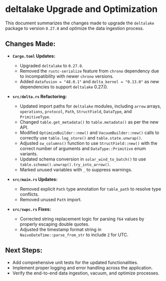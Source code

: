 # deltalake Upgrade and Optimization

This document summarizes the changes made to upgrade the `deltalake` package to version `0.27.0` and optimize the data ingestion process.

## Changes Made:

- **`Cargo.toml` Updates:**
  - Upgraded `deltalake` to `0.27.0`.
  - Removed the `rustc-serialize` feature from `chrono` dependency due to incompatibility with newer `chrono` versions.
  - Added `datafusion = "48.0.1"` and `delta_kernel = "0.13.0"` as new dependencies to support `deltalake` 0.27.0.

- **`src/delta.rs` Refactoring:**
  - Updated import paths for `deltalake` modules, including `arrow` arrays, `operations`, `protocol`, `Path`, `StructField`, `DataType`, and `PrimitiveType`.
  - Changed `table.get_metadata()` to `table.metadata()` as per the new API.
  - Modified `OptimizeBuilder::new()` and `VacuumBuilder::new()` calls to correctly use `table.log_store()` and `table.state.unwrap()`.
  - Adjusted `sw_columns()` function to use `StructField::new()` with the correct number of arguments and `DataType::Primitive` enum variants.
  - Updated schema conversion in `solar_wind_to_batch()` to use `table.schema().unwrap().try_into_arrow()`.
  - Marked unused variables with `_` to suppress warnings.

- **`src/main.rs` Updates:**
  - Removed explicit `Path` type annotation for `table_path` to resolve type conflicts.
  - Removed unused `Path` import.

- **`src/swpc.rs` Fixes:**
  - Corrected string replacement logic for parsing `f64` values by properly escaping double quotes.
  - Adjusted the timestamp format string in `NaiveDateTime::parse_from_str` to include `Z` for UTC.

## Next Steps:

- Add comprehensive unit tests for the updated functionalities.
- Implement proper logging and error handling across the application.
- Verify the end-to-end data ingestion, vacuum, and optimize processes.